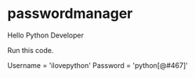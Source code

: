 # passwordmanager

Hello Python Developer

Run this code.

Username = 'ilovepython'
Password = 'python[@#467]'
